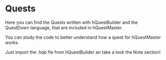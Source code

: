   # Quests

Here you can find the Quests written with hQuestBuilder and the QuestDown language, that are included in hQuestMaster.

You can study the code to better understand how a quest for hQuestMaster works. 

Just import the .hqb fle from hQuestBuilder an take a look the Note section!

